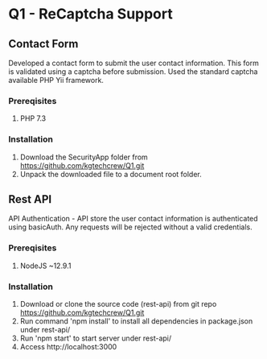 # Q1 - ReCaptcha Support

## Contact Form

Developed a contact form to submit the user contact information. This form is validated using a captcha before submission. Used the standard captcha available PHP Yii framework.

### Prereqisites

1. PHP 7.3

### Installation

1. Download the SecurityApp folder from https://github.com/kgtechcrew/Q1.git
2. Unpack the downloaded file to a document root folder.

## Rest API
API Authentication - API store the user contact information is authenticated using basicAuth. Any requests will be rejected without a valid credentials.

### Prereqisites

1. NodeJS ~12.9.1

### Installation

1. Download or clone the source code (rest-api) from git repo https://github.com/kgtechcrew/Q1.git
2. Run command 'npm install' to install all dependencies in package.json under rest-api/
4. Run 'npm start' to start server under rest-api/
5. Access http://localhost:3000

